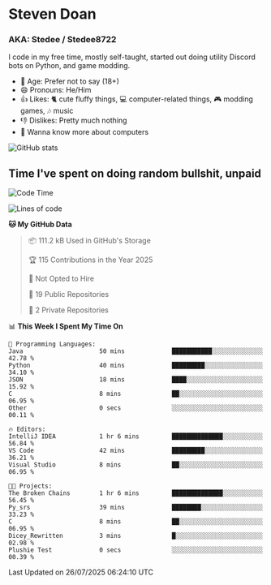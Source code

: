 # Steven Doan
### AKA: Stedee / Stedee8722
I code in my free time, mostly self-taught, started out doing utility Discord bots on Python, and game modding.

- 🤔 Age: Prefer not to say (18+)
- 😄 Pronouns: He/Him
- 👍 Likes: 🐈 cute fluffy things, 💻 computer-related things, 🎮 modding games, 🎶 music
- 👎 Dislikes: Pretty much nothing
- 🥹 Wanna know more about computers

![GitHub stats](https://github-readme-stats-iota-mocha-40.vercel.app/api?username=Stedee8722&show=prs_merged,prs_merged_percentage&show_icons=true&theme=transparent)

## Time I've spent on doing random bullshit, unpaid
<!--START_SECTION:Time I've spent on doing random bullshit, unpaid-->
![Code Time](http://img.shields.io/badge/Code%20Time-300%20hrs%2019%20mins-blue)

![Lines of code](https://img.shields.io/badge/From%20Hello%20World%20I%27ve%20Written-87.0%20thousand%20lines%20of%20code-blue)

**🐱 My GitHub Data** 

> 📦 111.2 kB Used in GitHub's Storage 
 > 
> 🏆 115 Contributions in the Year 2025
 > 
> 🚫 Not Opted to Hire
 > 
> 📜 19 Public Repositories 
 > 
> 🔑 2 Private Repositories 
 > 
📊 **This Week I Spent My Time On** 

```text
💬 Programming Languages: 
Java                     50 mins             ███████████░░░░░░░░░░░░░░   42.78 % 
Python                   40 mins             █████████░░░░░░░░░░░░░░░░   34.10 % 
JSON                     18 mins             ████░░░░░░░░░░░░░░░░░░░░░   15.92 % 
C                        8 mins              ██░░░░░░░░░░░░░░░░░░░░░░░   06.95 % 
Other                    0 secs              ░░░░░░░░░░░░░░░░░░░░░░░░░   00.11 % 

🔥 Editors: 
IntelliJ IDEA            1 hr 6 mins         ██████████████░░░░░░░░░░░   56.84 % 
VS Code                  42 mins             █████████░░░░░░░░░░░░░░░░   36.21 % 
Visual Studio            8 mins              ██░░░░░░░░░░░░░░░░░░░░░░░   06.95 % 

🐱‍💻 Projects: 
The Broken Chains        1 hr 6 mins         ██████████████░░░░░░░░░░░   56.45 % 
Py_srs                   39 mins             ████████░░░░░░░░░░░░░░░░░   33.23 % 
C                        8 mins              ██░░░░░░░░░░░░░░░░░░░░░░░   06.95 % 
Dicey_Rewritten          3 mins              █░░░░░░░░░░░░░░░░░░░░░░░░   02.98 % 
Plushie Test             0 secs              ░░░░░░░░░░░░░░░░░░░░░░░░░   00.39 % 
```


 Last Updated on 26/07/2025 06:24:10 UTC
<!--END_SECTION:Time I've spent on doing random bullshit, unpaid-->
